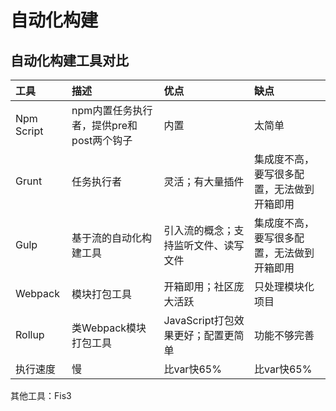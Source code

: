 # 自动化构建

## 自动化构建工具对比

| **工具** | **描述** | **优点** | **缺点** |
| :--- | :--- | :--- | :--- |
| Npm Script | npm内置任务执行者，提供pre和post两个钩子 | 内置 | 太简单 |
| Grunt | 任务执行者 | 灵活；有大量插件 | 集成度不高，要写很多配置，无法做到开箱即用 |
| Gulp | 基于流的自动化构建工具 | 引入流的概念；支持监听文件、读写文件 | 集成度不高，要写很多配置，无法做到开箱即用 |
| Webpack | 模块打包工具 | 开箱即用；社区庞大活跃 | 只处理模块化项目 |
| Rollup | 类Webpack模块打包工具 | JavaScript打包效果更好；配置更简单 | 功能不够完善 |
| 执行速度 | 慢 | 比var快65% | 比var快65% |

其他工具：Fis3
